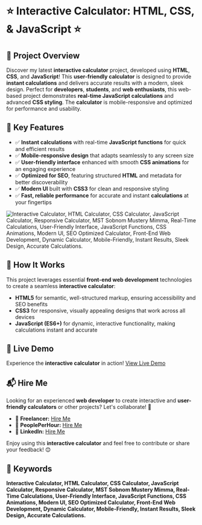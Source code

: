 # ⭐ Interactive Calculator: HTML, CSS, & JavaScript ⭐

## 📌 Project Overview
Discover my latest **interactive calculator** project, developed using **HTML**, **CSS**, and **JavaScript**! This **user-friendly calculator** is designed to provide **instant calculations** and delivers accurate results with a modern, sleek design. Perfect for **developers**, **students**, and **web enthusiasts**, this web-based project demonstrates **real-time JavaScript calculations** and advanced **CSS styling**. The **calculator** is mobile-responsive and optimized for performance and usability.

## 🎯 Key Features
- ✅ **Instant calculations** with real-time **JavaScript functions** for quick and efficient results
- ✅ **Mobile-responsive design** that adapts seamlessly to any screen size
- ✅ **User-friendly interface** enhanced with smooth **CSS animations** for an engaging experience
- ✅ **Optimized for SEO**, featuring structured **HTML** and metadata for better discoverability
- ✅ **Modern UI** built with **CSS3** for clean and responsive styling
- ✅ **Fast, reliable performance** for accurate and instant **calculations** at your fingertips

![Interactive Calculator, HTML Calculator, CSS Calculator, JavaScript Calculator, Responsive Calculator, MST Sobnom Mustery Mimma, Real-Time Calculations, User-Friendly Interface, JavaScript Functions, CSS Animations, Modern UI, SEO Optimized Calculator, Front-End Web Development, Dynamic Calculator, Mobile-Friendly, Instant Results, Sleek Design, Accurate Calculations.](https://github.com/user-attachments/assets/6ac8345f-6208-41f5-9873-0dbcf26b6415)

## 🚀 How It Works
This project leverages essential **front-end web development** technologies to create a seamless **interactive calculator**:
- **HTML5** for semantic, well-structured markup, ensuring accessibility and SEO benefits
- **CSS3** for responsive, visually appealing designs that work across all devices
- **JavaScript (ES6+)** for dynamic, interactive functionality, making calculations instant and accurate

## 🎨 Live Demo
Experience the **interactive calculator** in action! [View Live Demo](https://sobnommustery345.github.io/calculator)

## 📬 Hire Me
Looking for an experienced **web developer** to create interactive and **user-friendly calculators** or other projects? Let's collaborate! 🚀
- 💼 **Freelancer:** [Hire Me](#)
- 💼 **PeoplePerHour:** [Hire Me](#)
- 💼 **LinkedIn:** [Hire Me](#)

Enjoy using this **interactive calculator** and feel free to contribute or share your feedback! 😊

## 📌 Keywords
**Interactive Calculator, HTML Calculator, CSS Calculator, JavaScript Calculator, Responsive Calculator, MST Sobnom Mustery Mimma, Real-Time Calculations, User-Friendly Interface, JavaScript Functions, CSS Animations, Modern UI, SEO Optimized Calculator, Front-End Web Development, Dynamic Calculator, Mobile-Friendly, Instant Results, Sleek Design, Accurate Calculations.**
